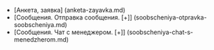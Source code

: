 ﻿* [Анкета, заявка] (anketa-zayavka.md)
* [Сообщения. Отправка сообщения. [+]] (soobscheniya-otpravka-soobscheniya.md)
* [Сообщения. Чат с менеджером. [+]] (soobscheniya-chat-s-menedzherom.md)
